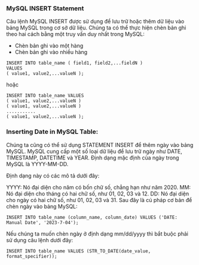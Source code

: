 ### MySQL INSERT Statement

Câu lệnh MySQL INSERT được sử dụng để lưu trữ hoặc thêm dữ liệu vào bảng MySQL trong cơ sở dữ liệu. 
Chúng ta có thể thực hiện chèn bản ghi theo hai cách bằng một truy vấn duy nhất trong MySQL:

 - Chèn bản ghi vào một hàng
 - Chèn bản ghi vào nhiều hàng

```angular2html
INSERT INTO table_name ( field1, field2,...fieldN )    
VALUES    
( value1, value2,...valueN );    
```
hoặc
```angular2html
INSERT INTO table_name VALUES  
( value1, value2,...valueN )  
( value1, value2,...valueN )  
...........  
( value1, value2,...valueN ); 
```

### Inserting Date in MySQL Table:

Chúng ta cũng có thể sử dụng STATEMENT INSERT để thêm ngày vào bảng MySQL. 
MySQL cung cấp một số loại dữ liệu để lưu trữ ngày như DATE, TIMESTAMP, DATETIME và YEAR. 
Định dạng mặc định của ngày trong MySQL là YYYY-MM-DD.

Định dạng này có các mô tả dưới đây:

YYYY: Nó đại diện cho năm có bốn chữ số, chẳng hạn như năm 2020.
MM: Nó đại diện cho tháng có hai chữ số, như 01, 02, 03 và 12.
DD: Nó đại diện cho ngày có hai chữ số, như 01, 02, 03 và 31.
Sau đây là cú pháp cơ bản để chèn ngày vào bảng MySQL:

```angular2html
INSERT INTO table_name (column_name, column_date) VALUES ('DATE: Manual Date', '2023-7-04');   
```

Nếu chúng ta muốn chèn ngày ở định dạng mm/dd/yyyy thì bắt buộc phải sử dụng câu lệnh dưới đây:

```angular2html
INSERT INTO table_name VALUES (STR_TO_DATE(date_value, format_specifier));  
```